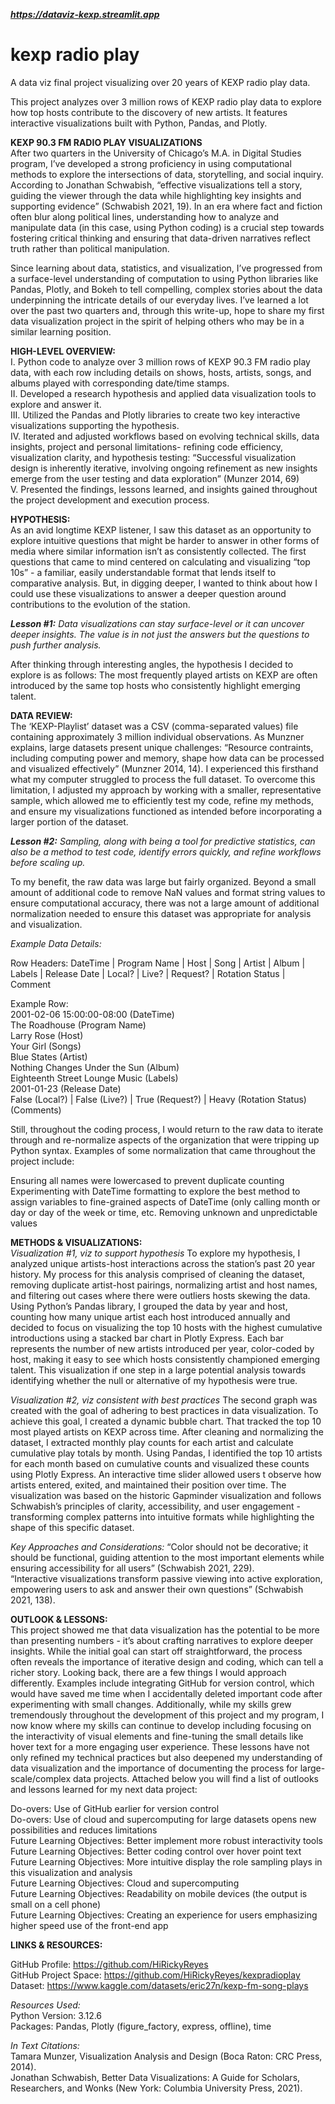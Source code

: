 ___https://dataviz-kexp.streamlit.app___  

# kexp radio play
A data viz final project visualizing over 20 years of KEXP radio play data.

This project analyzes over 3 million rows of KEXP radio play data to explore how top hosts contribute to the discovery of new artists. It features interactive visualizations built with Python, Pandas, and Plotly.

__KEXP 90.3 FM RADIO PLAY VISUALIZATIONS__  
After two quarters in the University of Chicago’s M.A. in Digital Studies program, I’ve developed a strong proficiency in using computational methods to explore the intersections of data, storytelling, and social inquiry. According to Jonathan Schwabish, “effective visualizations tell a story, guiding the viewer through the data while highlighting key insights and supporting evidence” (Schwabish 2021, 19). In an era where fact and fiction often blur along political lines, understanding how to analyze and manipulate data (in this case, using Python coding) is a crucial step towards fostering critical thinking and ensuring that data-driven narratives reflect truth rather than political manipulation. 

Since learning about data, statistics, and visualization, I’ve progressed from a surface-level understanding of computation to using Python libraries like Pandas, Plotly, and Bokeh to tell compelling, complex stories about the data underpinning the intricate details of our everyday lives. I’ve learned a lot over the past two quarters and, through this write-up, hope to share my first data visualization  project in the spirit of helping others who may be in a similar learning position. 

__HIGH-LEVEL OVERVIEW:__  
I. Python code to analyze over 3 million rows of KEXP 90.3 FM radio play data, with each row including details on shows, hosts, artists, songs, and albums played with corresponding date/time stamps.  
II. Developed a research hypothesis and applied data visualization tools to explore and answer it.  
III. Utilized the Pandas and Plotly libraries to create two key interactive visualizations supporting the hypothesis.  
IV. Iterated and adjusted workflows based on evolving technical skills, data insights, project and personal limitations- refining code efficiency, visualization clarity, and hypothesis testing: “Successful visualization design is inherently iterative, involving ongoing refinement as new insights emerge from the user testing and data exploration” (Munzer 2014, 69)  
V. Presented the findings, lessons learned, and insights gained throughout the project development and execution process. 

__HYPOTHESIS:__  
As an avid longtime KEXP listener, I saw this dataset as an opportunity to explore intuitive questions that might be harder to answer in other forms of media where similar information isn’t as consistently collected. The first questions that came to mind centered on calculating and visualizing “top 10s” - a familiar, easily understandable format that lends itself to comparative analysis. But, in digging deeper, I wanted to think about how I could use these visualizations to answer a deeper question around contributions to the evolution of the station. 

___Lesson #1:___ _Data visualizations can stay surface-level or it can uncover deeper insights. The value is in not just the answers but the questions to push further analysis._

After thinking through interesting angles, the hypothesis I decided to explore is as follows:
The most frequently played artists on KEXP are often introduced by the same top hosts who consistently highlight emerging talent. 

__DATA REVIEW:__  
The ‘KEXP-Playlist’ dataset was a CSV (comma-separated values) file containing approximately 3 million individual observations. As Munzner explains, large datasets present unique challenges: “Resource contraints, including computing power and memory, shape how data can be processed and visualized effectively” (Munzner 2014, 14). I experienced this firsthand what my computer struggled to process the full dataset. To overcome this limitation, I adjusted my approach by working with a smaller, representative sample, which allowed me to efficiently test my code, refine my methods, and ensure my visualizations functioned as intended before incorporating a larger portion of the dataset. 

___Lesson #2:___ _Sampling, along with being a tool for predictive statistics, can also be a method to test code, identify errors quickly, and refine workflows before scaling up._

To my benefit, the raw data was large but fairly organized. Beyond a small amount of additional code to remove NaN values and format string values to ensure computational accuracy, there was not a large amount of additional normalization needed to ensure this dataset was appropriate for analysis and visualization. 

_Example Data Details:_ 

Row Headers:
DateTime | Program Name | Host | Song | Artist | Album | Labels | Release Date | Local? | Live? | Request? | Rotation Status | Comment

Example Row:  
2001-02-06 15:00:00-08:00 (DateTime)  
The Roadhouse (Program Name)  
Larry Rose (Host)  
Your Girl (Songs)  
Blue States (Artist)  
Nothing Changes Under the Sun (Album)  
Eighteenth Street Lounge Music (Labels)  
2001-01-23 (Release Date)  
False (Local?) | False (Live?) | True (Request?) | Heavy (Rotation Status)  
(Comments)

Still, throughout the coding process, I would return to the raw data to iterate through and re-normalize aspects of the organization that were tripping up Python syntax. Examples of some normalization that came throughout the project include:

Ensuring all names were lowercased to prevent duplicate counting
Experimenting with DateTime formatting to explore the best method to assign variables to fine-grained aspects of DateTime (only calling month or day or day of the week or time, etc. 
Removing unknown and unpredictable values 

__METHODS & VISUALIZATIONS:__   
_Visualization #1, viz to support hypothesis_
To explore my hypothesis, I analyzed unique artists-host interactions across the station’s past 20 year history. My process for this analysis comprised of cleaning the dataset, removing duplicate artist-host pairings, normalizing artist and host names, and filtering out cases where there were outliers hosts skewing the data. Using Python’s Pandas library, I grouped the data by year and host, counting how many unique artist each host introduced annually and decided to focus on visualizing the top 10 hosts with the highest cumulative introductions using a stacked bar chart in Plotly Express. Each bar represents the number of new artists introduced per year, color-coded by host, making it easy to see which hosts consistently championed emerging talent. This visualization if one step in a large potential analysis towards identifying whether the null or alternative of my hypothesis were true. 

_Visualization #2, viz consistent with best practices_
The second graph was created with the goal of adhering to best practices in data visualization. To achieve this goal, I created a dynamic bubble chart. That tracked the top 10 most played artists on KEXP across time. After cleaning and normalizing the dataset, I extracted monthly play counts for each artist and calculate cumulative play totals by month. Using Pandas, I identified the top 10 artists for each month based on cumulative counts and visualized these counts using Plotly Express. An interactive time slider allowed users t observe how artists entered, exited, and maintained their position over time. The visualization was based on the historic Gapminder visualization and follows Schwabish’s principles of clarity, accessibility, and user engagement - transforming complex patterns into intuitive formats while highlighting the shape of this specific dataset.   

_Key Approaches and Considerations:_ 
“Color should not be decorative; it should be functional, guiding attention to the most important elements while ensuring accessibility for all users” (Schwabish 2021, 229).  
“Interactive visualizations transform passive viewing into active exploration, empowering users to ask and answer their own questions” (Schwabish 2021, 138). 

__OUTLOOK & LESSONS:__  
This project showed me that data visualization has the potential to be more than presenting numbers - it’s about crafting narratives to explore deeper insights. While the initial goal can start off straightforward, the process often reveals the importance of iterative design and coding, which can tell a richer story. Looking back, there are a few things I would approach differently. Examples include integrating GitHub for version control, which would have saved me time when I accidentally deleted important code after experimenting with small changes. Additionally, while my skills grew tremendously throughout the development of this project and my program, I now know where my skills can continue to develop including focusing on the interactivity of visual elements and fine-tuning the small details like hover text for a more engaging user experience. These lessons have not only refined my technical practices but also deepened my understanding of data visualization and the importance of documenting the process for large-scale/complex data projects. Attached below you will find a list of outlooks and lessons learned for my next data project: 

Do-overs: Use of GitHub earlier for version control  
Do-overs: Use of cloud and supercomputing for large datasets opens new possibilities and reduces limitations  
Future Learning Objectives: Better implement more robust interactivity tools  
Future Learning Objectives: Better coding control over hover point text  
Future Learning Objectives: More intuitive display the role sampling plays in this visualization and analysis  
Future Learning Objectives: Cloud and supercomputing  
Future Learning Objectives: Readability on mobile devices (the output is small on a cell phone)  
Future Learning Objectives: Creating an experience for users emphasizing higher speed use of the front-end app

__LINKS & RESOURCES:__

GitHub Profile: https://github.com/HiRickyReyes  
GitHub Project Space: https://github.com/HiRickyReyes/kexpradioplay  
Dataset: https://www.kaggle.com/datasets/eric27n/kexp-fm-song-plays  

_Resources Used:_  
Python Version: 3.12.6  
Packages: Pandas, Plotly (figure_factory, express, offline), time  

_In Text Citations:_  
Tamara Munzer, Visualization Analysis and Design (Boca Raton: CRC Press, 2014).  
Jonathan Schwabish, Better Data Visualizations: A Guide for Scholars, Researchers, and Wonks (New York: Columbia University Press, 2021). 

